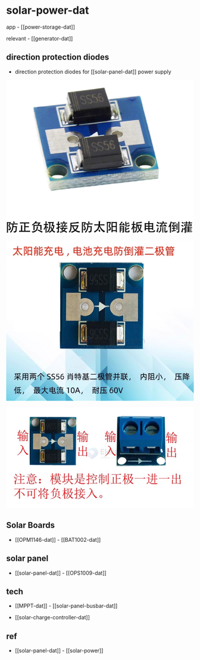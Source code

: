 
# solar-power-dat

app - [[power-storage-dat]]

relevant - [[generator-dat]]

## direction protection diodes

- direction protection diodes for [[solar-panel-dat]] power supply 

![](2024-01-24-16-10-06.png)

![](2024-01-24-16-11-57.png)

![](2024-01-24-16-12-15.png)


## Solar Boards 

- [[OPM1146-dat]] - [[BAT1002-dat]]

## solar panel 

- [[solar-panel-dat]] - [[OPS1009-dat]]





## tech 

- [[MPPT-dat]] - [[solar-panel-busbar-dat]]

- [[solar-charge-controller-dat]]

## ref 

- [[solar-panel-dat]] - [[solar-power]]